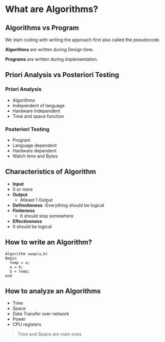 # What are Algorithms?

## Algorithms vs Program 

We start coding with writing the approach first also called the pseudocode.

**Algorithms** are written during Design time.

**Programs** are written during implementation.

## Priori Analysis vs Posteriori Testing

### Priori Analysis
- Algorithms
- Independent of language
- Hardware Independent
- Time and space function

### Posteriori Testing
- Program 
- Language dependent
- Hardware dependent
- Watch time and Bytes

## Characteristics of Algorithm

- **Input**
 - 0 or more
- **Output**
  - Atleast 1 Output
- **Definniteness**
  -Everything should be logical
- **Finiteness**
  - It should stop somewhere
- **Effectiveness**
 - It should be logical

## How to write an Algorithm?
```
Algorithm swap(a,b)
Begin
  temp = a;
  a = b;
  b = temp;
end
```

## How to analyze an Algorithms
- Time
- Space
- Data Transfer over network
- Power 
- CPU registers

> Time and Space are main ones 
